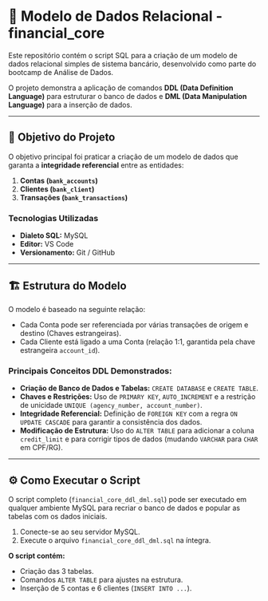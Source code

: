 # 💾 Modelo de Dados Relacional - financial_core

Este repositório contém o script SQL para a criação de um modelo de dados relacional simples de sistema bancário, desenvolvido como parte do bootcamp de Análise de Dados.

O projeto demonstra a aplicação de comandos **DDL (Data Definition Language)** para estruturar o banco de dados e **DML (Data Manipulation Language)** para a inserção de dados.

---

## 📌 Objetivo do Projeto

O objetivo principal foi praticar a criação de um modelo de dados que garanta a **integridade referencial** entre as entidades:
1. **Contas (`bank_accounts`)**
2. **Clientes (`bank_client`)**
3. **Transações (`bank_transactions`)**

### Tecnologias Utilizadas

* **Dialeto SQL:** MySQL
* **Editor:** VS Code
* **Versionamento:** Git / GitHub

---

## 🏗 Estrutura do Modelo

O modelo é baseado na seguinte relação:
* Cada Conta pode ser referenciada por várias transações de origem e destino (Chaves estrangeiras).
* Cada Cliente está ligado a uma Conta (relação 1:1, garantida pela chave estrangeira `account_id`).

### Principais Conceitos DDL Demonstrados:

* **Criação de Banco de Dados e Tabelas:** `CREATE DATABASE` e `CREATE TABLE`.
* **Chaves e Restrições:** Uso de `PRIMARY KEY`, `AUTO_INCREMENT` e a restrição de unicidade `UNIQUE (agency_number, account_number)`.
* **Integridade Referencial:** Definição de `FOREIGN KEY` com a regra `ON UPDATE CASCADE` para garantir a consistência dos dados.
* **Modificação de Estrutura:** Uso do `ALTER TABLE` para adicionar a coluna `credit_limit` e para corrigir tipos de dados (mudando `VARCHAR` para `CHAR` em CPF/RG).

---

## ⚙ Como Executar o Script

O script completo (`financial_core_ddl_dml.sql`) pode ser executado em qualquer ambiente MySQL para recriar o banco de dados e popular as tabelas com os dados iniciais.

1.  Conecte-se ao seu servidor MySQL.
2.  Execute o arquivo `financial_core_ddl_dml.sql` na íntegra.

**O script contém:**
* Criação das 3 tabelas.
* Comandos `ALTER TABLE` para ajustes na estrutura.
* Inserção de 5 contas e 6 clientes (`INSERT INTO ...`).
